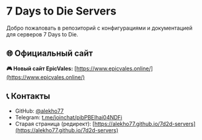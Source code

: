 # 7 Days to Die Servers

Добро пожаловать в репозиторий с конфигурациями и документацией для серверов 7 Days to Die.

## 🌐 Официальный сайт

**🎮 Новый сайт EpicVales:** [https://www.epicvales.online/](https://www.epicvales.online/)

## 📞 Контакты

- GitHub: [@alekho77](https://github.com/alekho77)
- Telegram: [t.me/joinchat/pibPBEIhai04NDFi](https://t.me/joinchat/pibPBEIhai04NDFi)
- Старая страница (редирект): [https://alekho77.github.io/7d2d-servers](https://alekho77.github.io/7d2d-servers)
